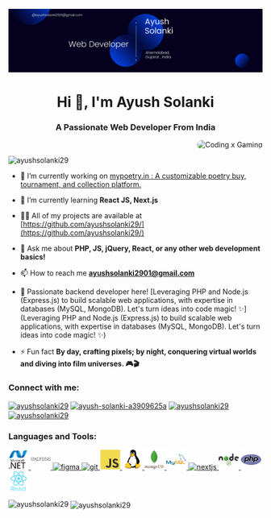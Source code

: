 [![MasterHead](https://raw.githubusercontent.com/ayushsolanki29/ayushsolanki29/main/Black%20Technology%20LinkedIn%20Banner.png)](https://raw.githubusercontent.com/ayushsolanki29/ayushsolanki29/main/Black%20Technology%20LinkedIn%20Banner.png)


<h1 align="center">Hi 👋, I'm Ayush Solanki</h1>
<h3 align="center">A Passionate Web Developer From India</h3>

<p align="right">
  <img alt="Coding x Gaming" width="400" style="border-radius: 10px;" src="https://camo.githubusercontent.com/40165a147c3dcea0fa1db780bb533fc5f98546ccfb9d5d05ddb2f429277f5348/68747470733a2f2f616e616c7974696373696e6469616d61672e636f6d2f77702d636f6e74656e742f75706c6f6164732f323031382f31322f646576656c6f7065722d6472696262626c652e676966">
</p>

<p align="left"> <img src="https://komarev.com/ghpvc/?username=ayushsolanki29&label=Profile%20views&color=0e75b6&style=flat" alt="ayushsolanki29" /> </p>

- 🔭 I’m currently working on [mypoetry.in : A customizable poetry buy, tournament, and collection platform.](https://mypoetry.in/)

- 🌱 I’m currently learning **React JS, Next.js**

- 👨‍💻 All of my projects are available at [https://github.com/ayushsolanki29/](https://github.com/ayushsolanki29/)

- 💬 Ask me about **PHP, JS, jQuery, React, or any other web development basics!**

- 📫 How to reach me **ayushsolanki2901@gmail.com**

- 🚀 Passionate backend developer here! [Leveraging PHP and Node.js (Express.js) to build scalable web applications, with expertise in databases (MySQL, MongoDB). Let's turn ideas into code magic! ✨](Leveraging PHP and Node.js (Express.js) to build scalable web applications, with expertise in databases (MySQL, MongoDB). Let's turn ideas into code magic! ✨)

- ⚡ Fun fact **By day, crafting pixels; by night, conquering virtual worlds and diving into film universes. 🎮🎬**

<h3 align="left">Connect with me:</h3>
<p align="left">
<a href="https://twitter.com/ayushsolanki29" target="blank"><img align="center" src="https://raw.githubusercontent.com/rahuldkjain/github-profile-readme-generator/master/src/images/icons/Social/twitter.svg" alt="ayushsolanki29" height="30" width="40" /></a>
<a href="https://linkedin.com/in/ayush-solanki-a3909625a" target="blank"><img align="center" src="https://raw.githubusercontent.com/rahuldkjain/github-profile-readme-generator/master/src/images/icons/Social/linked-in-alt.svg" alt="ayush-solanki-a3909625a" height="30" width="40" /></a>
<a href="https://fb.com/ayushsolanki29" target="blank"><img align="center" src="https://raw.githubusercontent.com/rahuldkjain/github-profile-readme-generator/master/src/images/icons/Social/facebook.svg" alt="ayushsolanki29" height="30" width="40" /></a>
<a href="https://instagram.com/ayushsolanki29" target="blank"><img align="center" src="https://raw.githubusercontent.com/rahuldkjain/github-profile-readme-generator/master/src/images/icons/Social/instagram.svg" alt="ayushsolanki29" height="30" width="40" /></a>
</p>

<h3 align="left">Languages and Tools:</h3>
<p align="left"> <a href="https://dotnet.microsoft.com/" target="_blank" rel="noreferrer"> <img src="https://raw.githubusercontent.com/devicons/devicon/master/icons/dot-net/dot-net-original-wordmark.svg" alt="dotnet" width="40" height="40"/> </a> <a href="https://expressjs.com" target="_blank" rel="noreferrer"> <img src="https://raw.githubusercontent.com/devicons/devicon/master/icons/express/express-original-wordmark.svg" alt="express" width="40" height="40"/> </a> <a href="https://www.figma.com/" target="_blank" rel="noreferrer"> <img src="https://www.vectorlogo.zone/logos/figma/figma-icon.svg" alt="figma" width="40" height="40"/> </a> <a href="https://git-scm.com/" target="_blank" rel="noreferrer"> <img src="https://www.vectorlogo.zone/logos/git-scm/git-scm-icon.svg" alt="git" width="40" height="40"/> </a> <a href="https://developer.mozilla.org/en-US/docs/Web/JavaScript" target="_blank" rel="noreferrer"> <img src="https://raw.githubusercontent.com/devicons/devicon/master/icons/javascript/javascript-original.svg" alt="javascript" width="40" height="40"/> </a> <a href="https://www.linux.org/" target="_blank" rel="noreferrer"> <img src="https://raw.githubusercontent.com/devicons/devicon/master/icons/linux/linux-original.svg" alt="linux" width="40" height="40"/> </a> <a href="https://www.mongodb.com/" target="_blank" rel="noreferrer"> <img src="https://raw.githubusercontent.com/devicons/devicon/master/icons/mongodb/mongodb-original-wordmark.svg" alt="mongodb" width="40" height="40"/> </a> <a href="https://www.mysql.com/" target="_blank" rel="noreferrer"> <img src="https://raw.githubusercontent.com/devicons/devicon/master/icons/mysql/mysql-original-wordmark.svg" alt="mysql" width="40" height="40"/> </a> <a href="https://nextjs.org/" target="_blank" rel="noreferrer"> <img src="https://cdn.worldvectorlogo.com/logos/nextjs-2.svg" alt="nextjs" width="40" height="40"/> </a> <a href="https://nodejs.org" target="_blank" rel="noreferrer"> <img src="https://raw.githubusercontent.com/devicons/devicon/master/icons/nodejs/nodejs-original-wordmark.svg" alt="nodejs" width="40" height="40"/> </a> <a href="https://www.php.net" target="_blank" rel="noreferrer"> <img src="https://raw.githubusercontent.com/devicons/devicon/master/icons/php/php-original.svg" alt="php" width="40" height="40"/> </a> <a href="https://reactjs.org/" target="_blank" rel="noreferrer"> <img src="https://raw.githubusercontent.com/devicons/devicon/master/icons/react/react-original-wordmark.svg" alt="react" width="40" height="40"/> </a> </p>

<p><img align="left" src="https://github-readme-stats.vercel.app/api/top-langs?username=ayushsolanki29&show_icons=true&locale=en&layout=compact" alt="ayushsolanki29" /></p>

<p>&nbsp;<img align="center" src="https://github-readme-stats.vercel.app/api?username=ayushsolanki29&show_icons=true&locale=en" alt="ayushsolanki29" /></p>
